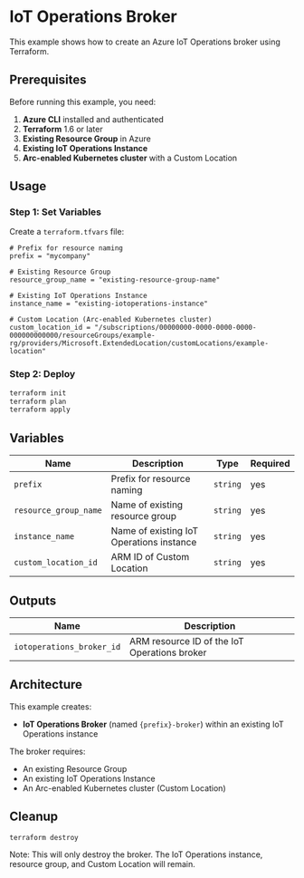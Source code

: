 # IoT Operations Broker

This example shows how to create an Azure IoT Operations broker using Terraform.

## Prerequisites

Before running this example, you need:

1. **Azure CLI** installed and authenticated
2. **Terraform** 1.6 or later
3. **Existing Resource Group** in Azure
4. **Existing IoT Operations Instance**
5. **Arc-enabled Kubernetes cluster** with a Custom Location

## Usage

### Step 1: Set Variables

Create a `terraform.tfvars` file:

```hcl
# Prefix for resource naming
prefix = "mycompany"

# Existing Resource Group
resource_group_name = "existing-resource-group-name"

# Existing IoT Operations Instance
instance_name = "existing-iotoperations-instance"

# Custom Location (Arc-enabled Kubernetes cluster)
custom_location_id = "/subscriptions/00000000-0000-0000-0000-000000000000/resourceGroups/example-rg/providers/Microsoft.ExtendedLocation/customLocations/example-location"
```

### Step 2: Deploy

```bash
terraform init
terraform plan
terraform apply
```

## Variables

| Name | Description | Type | Required |
|------|-------------|------|----------|
| `prefix` | Prefix for resource naming | `string` | yes |
| `resource_group_name` | Name of existing resource group | `string` | yes |
| `instance_name` | Name of existing IoT Operations instance | `string` | yes |
| `custom_location_id` | ARM ID of Custom Location | `string` | yes |

## Outputs

| Name | Description |
|------|-------------|
| `iotoperations_broker_id` | ARM resource ID of the IoT Operations broker |

## Architecture

This example creates:

- **IoT Operations Broker** (named `{prefix}-broker`) within an existing IoT Operations instance

The broker requires:
- An existing Resource Group
- An existing IoT Operations Instance
- An Arc-enabled Kubernetes cluster (Custom Location)

## Cleanup

```bash
terraform destroy
```

Note: This will only destroy the broker. The IoT Operations instance, resource group, and Custom Location will remain.